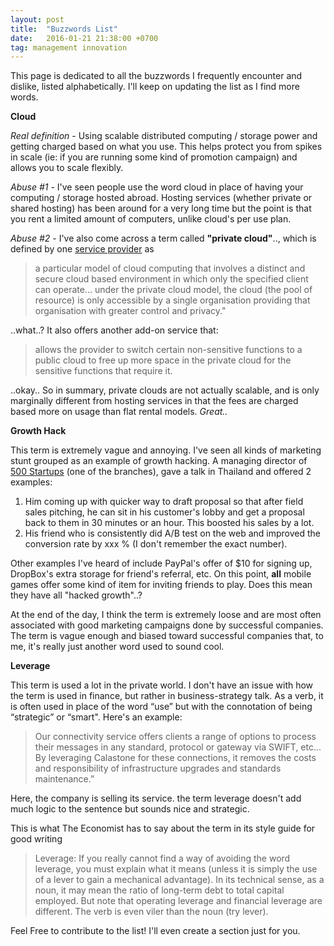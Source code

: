 ```yaml
---
layout: post
title:  "Buzzwords List"
date:   2016-01-21 21:38:00 +0700
tag: management innovation
---
```


This page is dedicated to all the buzzwords I frequently encounter and dislike, listed alphabetically. I'll keep on updating the list as I find more words. 

**Cloud**

*Real definition* - Using scalable distributed computing / storage power and getting charged based on what you use. This helps protect you from spikes in scale (ie: if you are running some kind of promotion campaign) and allows you to scale flexibly. 

*Abuse #1* - I've seen people use the word cloud in place of having your computing / storage hosted abroad. Hosting services (whether private or shared hosting) has been around for a very long time but the point is that you rent a limited amount of computers, unlike cloud's per use plan. 

*Abuse #2* - I've also come across a term called **"private cloud"**.., which is defined by one [service provider][sp] as 

>a particular model of cloud computing that involves a distinct and secure cloud based environment in which only the specified client can operate... under the private cloud model, the cloud (the pool of resource) is only accessible by a single organisation providing that organisation with greater control and privacy." 

..what..? It also offers another add-on service that: 

>allows the provider to switch certain non-sensitive functions to a public cloud to free up more space in the private cloud for the sensitive functions that require it. 

..okay.. So in summary, private clouds are not actually scalable, and is only marginally different from hosting services in that the fees are charged based more on usage than flat rental models. *Great..*

**Growth Hack**

This term is extremely vague and annoying. I've seen all kinds of marketing stunt grouped as an example of growth hacking. A managing director of [500 Startups][500] (one of the branches), gave a talk in Thailand and offered 2 examples:
 
 1. Him coming up with quicker way to draft proposal so that after field sales pitching, he can sit in his customer's lobby and get a proposal back to them in 30 minutes or an hour. This boosted his sales by a lot. 
 2. His friend who is consistently did A/B test on the web and improved the conversion rate by xxx % (I don't remember the exact number). 

Other examples I've heard of include PayPal's offer of $10 for signing up, DropBox's extra storage for friend's referral, etc. On this point, **all** mobile games offer some kind of item for inviting friends to play. Does this mean they have all "hacked growth"..?

At the end of the day, I think the term is extremely loose and are most often associated with good marketing campaigns done by successful companies. The term is vague enough and biased toward successful companies that, to me, it's really just another word used to sound cool. 

**Leverage**

This term is used a lot in the private world. I don't have an issue with how the term is used in finance, but rather in business-strategy talk. As a verb, it is often used in place of the word “use” but with the connotation of being “strategic” or “smart". Here's an example:

>Our connectivity service offers clients a range of options to process their messages in any standard, protocol or gateway via SWIFT, etc... By leveraging Calastone for these connections, it removes the costs and responsibility of infrastructure upgrades and standards maintenance.” 

Here, the company is selling its service. the term leverage doesn't add much logic to the sentence but sounds nice and strategic.

This is what The Economist has to say about the term in its style guide for good writing
    
>Leverage:
>If you really cannot find a way of avoiding the word leverage, you must explain what it means (unless it is simply the use of a lever to gain a mechanical advantage). In its technical sense, as a noun, it may mean the ratio of long-term debt to total capital employed. But note that operating leverage and financial leverage are different. The verb is even viler than the noun (try lever).

Feel Free to contribute to the list! I'll even create a section just for you.

[sp]: http://www.interoute.com/cloud-article/what-private-cloud
[500]: http://500.co/